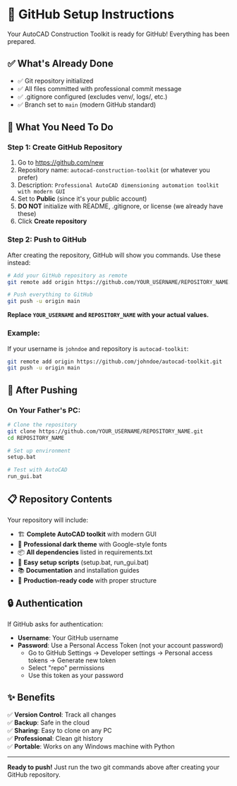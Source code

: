 # 🚀 GitHub Setup Instructions

Your AutoCAD Construction Toolkit is ready for GitHub! Everything has been prepared.

## ✅ What's Already Done
- ✅ Git repository initialized
- ✅ All files committed with professional commit message  
- ✅ .gitignore configured (excludes venv/, logs/, etc.)
- ✅ Branch set to `main` (modern GitHub standard)

## 🔧 What You Need To Do

### Step 1: Create GitHub Repository
1. Go to https://github.com/new
2. Repository name: `autocad-construction-toolkit` (or whatever you prefer)
3. Description: `Professional AutoCAD dimensioning automation toolkit with modern GUI`
4. Set to **Public** (since it's your public account)
5. **DO NOT** initialize with README, .gitignore, or license (we already have these)
6. Click **Create repository**

### Step 2: Push to GitHub
After creating the repository, GitHub will show you commands. Use these instead:

```bash
# Add your GitHub repository as remote
git remote add origin https://github.com/YOUR_USERNAME/REPOSITORY_NAME.git

# Push everything to GitHub
git push -u origin main
```

**Replace `YOUR_USERNAME` and `REPOSITORY_NAME` with your actual values.**

### Example:
If your username is `johndoe` and repository is `autocad-toolkit`:
```bash
git remote add origin https://github.com/johndoe/autocad-toolkit.git
git push -u origin main
```

## 🎯 After Pushing

### On Your Father's PC:
```bash
# Clone the repository
git clone https://github.com/YOUR_USERNAME/REPOSITORY_NAME.git
cd REPOSITORY_NAME

# Set up environment
setup.bat

# Test with AutoCAD
run_gui.bat
```

## 📋 Repository Contents

Your repository will include:
- 🏗️ **Complete AutoCAD toolkit** with modern GUI
- 🎨 **Professional dark theme** with Google-style fonts  
- 📦 **All dependencies** listed in requirements.txt
- 🔧 **Easy setup scripts** (setup.bat, run_gui.bat)
- 📚 **Documentation** and installation guides
- 🚀 **Production-ready code** with proper structure

## 🔒 Authentication

If GitHub asks for authentication:
- **Username**: Your GitHub username
- **Password**: Use a Personal Access Token (not your account password)
  - Go to GitHub Settings → Developer settings → Personal access tokens → Generate new token
  - Select "repo" permissions
  - Use this token as your password

## ✨ Benefits

✅ **Version Control**: Track all changes  
✅ **Backup**: Safe in the cloud  
✅ **Sharing**: Easy to clone on any PC  
✅ **Professional**: Clean git history  
✅ **Portable**: Works on any Windows machine with Python

---

**Ready to push!** Just run the two git commands above after creating your GitHub repository.